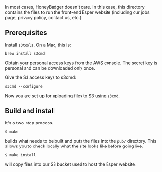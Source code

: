 In most cases, HoneyBadger doesn't care. In this case, this directory contains
the files to run the front-end Esper website (including our jobs page,
privacy policy, contact us, etc.)

Prerequisites
-------------

Install `s3tools`. On a Mac, this is:
```
brew install s3cmd
```

Obtain your personal access keys from the AWS console. The secret key
is personal and can be downloaded only once.

Give the S3 access keys to s3cmd:
```
s3cmd --configure
```

Now you are set up for uploading files to S3 using `s3cmd`.


Build and install
-----------------

It's a two-step process.

```
$ make
```
builds what needs to be built and puts the files into the `pub/`
directory. This allows you to check locally what the site looks like
before going live.

```
$ make install
```
will copy files into our S3 bucket used to host the Esper website.
